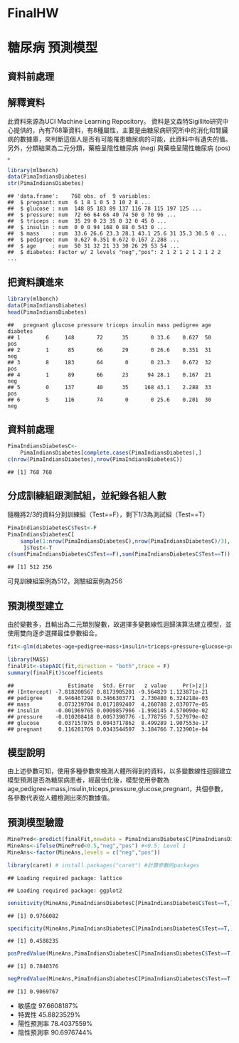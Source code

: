 FinalHW
================

糖尿病 預測模型
===============

資料前處理
----------

解釋資料
--------

此資料來源為UCI Machine Learning Repository。 資料是文森特Sigillito研究中心提供的，內有768筆資料，有8種屬性，主要是由糖尿病研究所中的消化和腎臟病的數據庫，來判斷這個人是否有可能罹患糖尿病的可能，此資料中有遺失的值。另外，分類結果為二元分類，藥檢呈陰性糖尿病 (neg) 與藥檢呈陽性糖尿病 (pos) 。

``` r
library(mlbench)
data(PimaIndiansDiabetes)
str(PimaIndiansDiabetes) 
```

    ## 'data.frame':    768 obs. of  9 variables:
    ##  $ pregnant: num  6 1 8 1 0 5 3 10 2 8 ...
    ##  $ glucose : num  148 85 183 89 137 116 78 115 197 125 ...
    ##  $ pressure: num  72 66 64 66 40 74 50 0 70 96 ...
    ##  $ triceps : num  35 29 0 23 35 0 32 0 45 0 ...
    ##  $ insulin : num  0 0 0 94 168 0 88 0 543 0 ...
    ##  $ mass    : num  33.6 26.6 23.3 28.1 43.1 25.6 31 35.3 30.5 0 ...
    ##  $ pedigree: num  0.627 0.351 0.672 0.167 2.288 ...
    ##  $ age     : num  50 31 32 21 33 30 26 29 53 54 ...
    ##  $ diabetes: Factor w/ 2 levels "neg","pos": 2 1 2 1 2 1 2 1 2 2 ...

把資料讀進來
------------

``` r
library(mlbench)
data(PimaIndiansDiabetes)
head(PimaIndiansDiabetes) 
```

    ##   pregnant glucose pressure triceps insulin mass pedigree age diabetes
    ## 1        6     148       72      35       0 33.6    0.627  50      pos
    ## 2        1      85       66      29       0 26.6    0.351  31      neg
    ## 3        8     183       64       0       0 23.3    0.672  32      pos
    ## 4        1      89       66      23      94 28.1    0.167  21      neg
    ## 5        0     137       40      35     168 43.1    2.288  33      pos
    ## 6        5     116       74       0       0 25.6    0.201  30      neg

資料前處理
----------

``` r
PimaIndiansDiabetesC<-
    PimaIndiansDiabetes[complete.cases(PimaIndiansDiabetes),] 
c(nrow(PimaIndiansDiabetes),nrow(PimaIndiansDiabetesC))
```

    ## [1] 768 768

分成訓練組跟測試組，並紀錄各組人數
----------------------------------

隨機將2/3的資料分到訓練組（Test==F），剩下1/3為測試組（Test==T）

``` r
PimaIndiansDiabetesC$Test<-F 
PimaIndiansDiabetesC[
    sample(1:nrow(PimaIndiansDiabetesC),nrow(PimaIndiansDiabetesC)/3),
     ]$Test<-T 
c(sum(PimaIndiansDiabetesC$Test==F),sum(PimaIndiansDiabetesC$Test==T)) 
```

    ## [1] 512 256

可見訓練組案例為512，測驗組案例為256

預測模型建立
------------

由於變數多，且輸出為二元類別變數，故選擇多變數線性迴歸演算法建立模型，並使用雙向逐步選擇最佳參數組合。

``` r
fit<-glm(diabetes~age+pedigree+mass+insulin+triceps+pressure+glucose+pregnant, PimaIndiansDiabetesC[PimaIndiansDiabetesC$Test==F,],family="binomial")

library(MASS)
finalFit<-stepAIC(fit,direction = "both",trace = F)
summary(finalFit)$coefficients
```

    ##                 Estimate   Std. Error   z value     Pr(>|z|)
    ## (Intercept) -7.818200567 0.8173905201 -9.564829 1.123871e-21
    ## pedigree     0.946467298 0.3466303771  2.730480 6.324218e-03
    ## mass         0.073239704 0.0171892407  4.260788 2.037077e-05
    ## insulin     -0.001969765 0.0009857966 -1.998145 4.570090e-02
    ## pressure    -0.010208418 0.0057390776 -1.778756 7.527979e-02
    ## glucose      0.037157075 0.0043717862  8.499289 1.907553e-17
    ## pregnant     0.116281769 0.0343544507  3.384766 7.123901e-04

模型說明
--------

由上述參數可知，使用多種參數來檢測人體所得到的資料，以多變數線性迴歸建立模型預測是否為糖尿病患者，經最佳化後，模型使用參數為age,pedigree+mass,insulin,triceps,pressure,glucose,pregnant，共個參數，各參數代表從人體檢測出來的數據值。

預測模型驗證
------------

``` r
MinePred<-predict(finalFit,newdata = PimaIndiansDiabetesC[PimaIndiansDiabetesC$Test==T,])
MineAns<-ifelse(MinePred<0.5,"neg","pos") #<0.5: Level 1
MineAns<-factor(MineAns,levels = c("neg","pos"))
```

``` r
library(caret) # install.packages("caret") #計算參數的packages
```

    ## Loading required package: lattice

    ## Loading required package: ggplot2

``` r
sensitivity(MineAns,PimaIndiansDiabetesC[PimaIndiansDiabetesC$Test==T,]$diabetes)
```

    ## [1] 0.9766082

``` r
specificity(MineAns,PimaIndiansDiabetesC[PimaIndiansDiabetesC$Test==T,]$diabetes)
```

    ## [1] 0.4588235

``` r
posPredValue(MineAns,PimaIndiansDiabetesC[PimaIndiansDiabetesC$Test==T,]$diabetes)
```

    ## [1] 0.7840376

``` r
negPredValue(MineAns,PimaIndiansDiabetesC[PimaIndiansDiabetesC$Test==T,]$diabetes)
```

    ## [1] 0.9069767

-   敏感度 97.6608187%
-   特異性 45.8823529%
-   陽性預測率 78.4037559%
-   陰性預測率 90.6976744%
